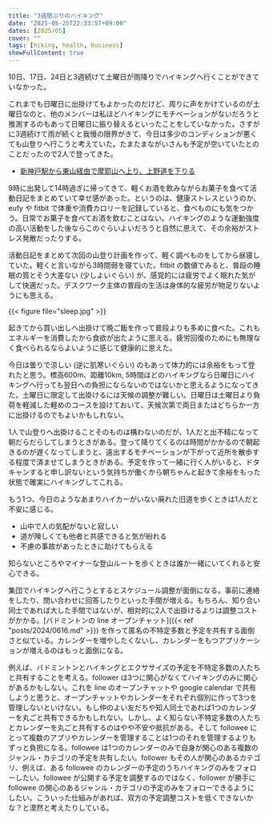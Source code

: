 ```yaml
---
title: "3週間ぶりのハイキング"
date: "2025-05-25T22:33:57+09:00"
dates: [2025/05]
cover: ""
tags: [hiking, health, business]
showFullContent: true
---
```


10日、17日、24日と3週続けて土曜日が雨降りでハイキングへ行くことができていなかった。

これまでも日曜日に出掛けてもよかったのだけど、周りに声をかけているのが土曜日なのと、他のメンバーは私ほどハイキングにモチベーションがないだろうと推測するのもあって日曜日に振り替えるといったことをしていなかった。さすがに3週続けて雨が続くと我慢の限界がきて、今日は多少のコンディションが悪くても山登りへ行こうと考えていた。たまたまながいさんも予定が空いていたとのことだったので2人で登ってきた。

* [新神戸駅から東山経由で摩耶山へ上り、上野道を下りる](https://yamap.com/activities/40253460)

9時に出発して14時過ぎに帰ってきて、軽くお酒を飲みながらお菓子を食べて活動日記をまとめていて幸せ感があった。というのは、健康ストレスというのか、eufy や fitbit で体重や消費カロリーを記録していると、食べものにも気をつかう。日常でお菓子を食べてお酒を飲むことはない。ハイキングのような運動強度の高い活動をした後ならこのぐらいよいだろうと自然に思えて、その余裕がストレス発散だったりする。

活動日記をまとめて次回の山登り計画を作って、軽く調べものをしてから昼寝していた。軽くと言いながら3時間弱を寝ていた。fitbit の数値でみると、普段の睡眠の質とそう大差ない (少しよいぐらい) が、感覚的には疲労でよく眠れた気がして快適だった。デスクワーク主体の普段の生活は身体的な疲労が物足りないようにも思える。

{{< figure file="sleep.jpg" >}}

起きてから買い出しへ出掛けて晩ご飯を作って普段よりも多めに食べた。これもエネルギーを消費したから食欲が出たように思える。疲労回復のためにも無理なく食べられるならよいように感じて健康的に思えた。

今日は曇りで涼しい (逆に肌寒いぐらい) のもあって体力的には余裕をもって登れたと思う。標高600m、距離10km, 5時間ほどのハイキングなら日曜日にハイキングへ行っても翌日への負担にならないのではないかと思えるようになってきた。土曜日に限定して出掛けるには天候の調整が難しい。日曜日は土曜日より負荷を軽減した軽めのコースを設けておいて、天候次第で両日またはどちらか一方に出掛けるのでもよいかもしれない。

1人で山登りへ出掛けることそのものは構わないのだが、1人だと出不精になって朝だらだらしてしまうときがある。登って降りてくるのは時間がかかるので朝起きるのが遅くなってしまうと、遠出するモチベーションが下がって近所を散歩する程度で済ませてしまうときがある。予定を作って一緒に行く人がいると、ドタキャンすると申し訳ないという気持ちが働くから朝ちゃんと起きて余裕をもった状態で確実にハイキングしてこれる。

もう1つ、今日のようなあまりハイカーがいない廃れた旧道を歩くときは1人だと不安に感じる。

* 山中で人の気配がないと寂しい
* 道が険しくても他者と共感できると気が紛れる
* 不慮の事故があったときに助けてもらえる

知らないところやマイナーな登山ルートを歩くときは誰か一緒にいてくれると安心できる。

集団でハイキングへ行こうとするとスケジュール調整が面倒になる。事前に連絡をしたり、問い合わせに回答したりといった手間が増える。もちろん、知り合い同士であれば大した手間ではないが、相対的に2人で出掛けるよりは調整コストがかかる。[バドミントンの line オープンチャット]({{< ref "posts/2024/0616.md" >}}) を作って匿名の不特定多数と予定を共有する面倒さと似ている。カレンダーを増やしたくないし、カレンダーをもつアプリケーションが増えるのはもっと面倒になる。

例えば、バドミントンとハイキングとエクササイズの予定を不特定多数の人たちと共有することを考える。follower は3つに関心がなくてハイキングのみに関心があるかもしない。これを line のオープンチャットや google calendar で共有しようと思うと、オープンチャットやカレンダーをそれぞれ個別に作って3つを管理しないといけない。もし仲のよい友だちや知人同士であれば1つのカレンダーを丸ごと共有できるかもしれない。しかし、よく知らない不特定多数の人たちとカレンダーを丸ごと共有するのはやや不安や抵抗がある。そして followee にとって複数のアプリやカレンダーを管理することは1つのそれを管理するよりもずっと負担になる。followee は1つのカレンダーのみで自身が関心のある複数のジャンル・カテゴリの予定を共有したい。follower もその人が関心のあるカテゴリ、例えば、ある followee のカレンダーの予定のうちハイキングのみをフォローしたい。followee が公開する予定を調整するのではなく、follower が勝手に followee の関心のあるジャンル・カテゴリの予定のみをフォローできるようにしたい。こういった仕組みがあれば、双方の予定調整コストを低くできないかな？と漠然と考えたりしている。
